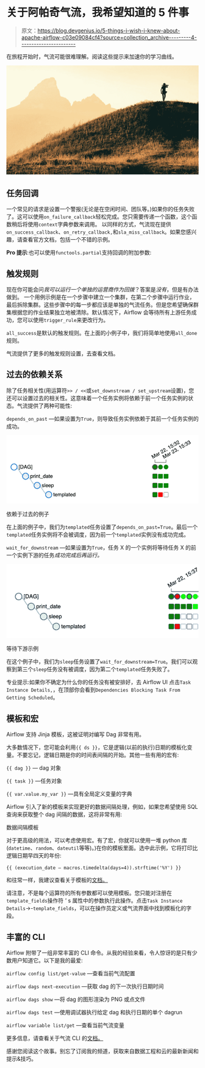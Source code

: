 # 关于阿帕奇气流，我希望知道的 5 件事

> 原文：<https://blog.devgenius.io/5-things-i-wish-i-knew-about-apache-airflow-c03e09084cf4?source=collection_archive---------4----------------------->

在旅程开始时，气流可能很难理解。阅读这些提示来加速你的学习曲线。

![](img/02939f7eea7b378c871eb157b63b760a.png)

## 任务回调

一个常见的请求是设置一个警报(无论是在空闲时间、团队等。)如果你的任务失败了。这可以使用`on_failure_callback`轻松完成。您只需要传递一个函数，这个函数稍后将使用`context`字典参数来调用。
以同样的方式，气流现在提供`on_success_callback`、`on_retry_callback,`和`sla_miss_callback`。如果您感兴趣，请查看官方文档，包括一个不错的示例。

**Pro 提示**:也可以使用`functools.partial`支持回调的附加参数:

## 触发规则

现在你可能会问*我可以运行一个单独的运营商作为回拨*？答案是*没有*，但是有办法做到。
一个用例示例是在一个步骤中建立一个集群，在第二个步骤中运行作业，最后拆除集群。这些步骤中的每一步都应该是单独的气流任务。但是您希望确保群集根据您的作业结果独立地被清除。默认情况下，Airflow 会等待所有上游任务成功，您可以使用`trigger_rule`来更改行为。

`all_success`是默认的触发规则。在上面的小例子中，我们将简单地使用`all_done`规则。

气流提供了更多的触发规则设置，去查看文档。

## 过去的依赖关系

除了任务相关性(用运算符`>> / <<`或`set_downstream / set_upstream`设置)，您还可以设置过去的相关性。这意味着一个任务实例将依赖于前一个任务实例的状态。气流提供了两种可能性:

`depends_on_past` —如果设置为`True`，则导致任务实例依赖于其前一个任务实例的成功。

![](img/6afbd7e528954dad2e1d9fe443517173.png)

依赖于过去的例子

在上面的例子中，我们为`templated`任务设置了`depends_on_past=True`。最后一个`templated`任务实例将不会被调度，因为前一个`templated`实例没有成功完成。

`wait_for_downstream` —如果设置为`True`，任务 X 的一个实例将等待任务 X 的前一个实例下游的任务*成功完成后再运行。*

![](img/8e1c6465ca93fb469f891f61f9be7d35.png)

等待下游示例

在这个例子中，我们为`sleep`任务设置了`wait_for_downstream=True`。我们可以观察到第三个`sleep`任务没有被调度，因为第二个`templated`任务失败了。

专业提示:如果你不确定为什么你的任务没有被安排好，去 Airflow UI 点击`Task Instance Details,`，在顶部你会看到`Dependencies Blocking Task From Getting Scheduled`。

## 模板和宏

Airflow 支持 Jinja 模板，这被证明对编写 Dag 非常有用。

大多数情况下，您可能会利用`{{ ds }}`，它是逻辑(以前的执行)日期的模板化变量。不要忘记，逻辑日期是你的时间表间隔的开始。其他一些有用的宏有:

`{{ dag }}` — dag 对象

`{{ task }}` —任务对象

`{{ var.value.my_var }}` —具有全局定义变量的字典

Airflow 引入了新的模板来实现更好的数据间隔处理，例如，如果您希望使用 SQL 查询来获取整个 dag 间隔的数据，这将非常有用:

数据间隔模板

对于更高级的用法，可以考虑使用宏。有了宏，你就可以使用一堆 python 库(`datetime`、`random`、`dateutil`等等)。)在你的模板里面。选中此示例，它将打印比逻辑日期早四天的年份:

```
{{ (execution_date — macros.timedelta(days=4)).strftime('%Y') }}
```

和往常一样，我建议查看关于模板的[文档。](https://airflow.apache.org/docs/apache-airflow/stable/templates-ref.html)

请注意，不是每个运算符的所有参数都可以使用模板。您只能对注册在`template_fields`操作符 *'* s 属性中的参数执行此操作。点击`Task Instance Details`->-`template_fields`，可以在操作员定义或气流界面中找到模板化的字段。

## 丰富的 CLI

Airflow 附带了一组非常丰富的 CLI 命令。从我的经验来看，令人惊讶的是只有少数用户知道它。以下是我的最爱:

`airflow config list/get-value` —查看当前气流配置

`airflow dags next-execution` —获取 dag 的下一次执行日期时间

`airflow dags show` —将 dag 的图形渲染为 PNG 或点文件

`airflow dags test` —使用调试器执行给定 dag 和执行日期的单个 dagrun

`airflow variable list/get` —查看当前气流变量

更多信息，请查看关于气流 CLI 的[文档。](https://airflow.apache.org/docs/apache-airflow/stable/cli-and-env-variables-ref.html)

感谢您阅读这个故事。别忘了订阅我的频道，获取来自数据工程和云的最新新闻和提示&技巧。
